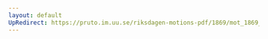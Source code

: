 ```yaml
---
layout: default
UpRedirect: https://pruto.im.uu.se/riksdagen-motions-pdf/1869/mot_1869__ak__83/mot_1869__ak__83-002.pdf
---
```

